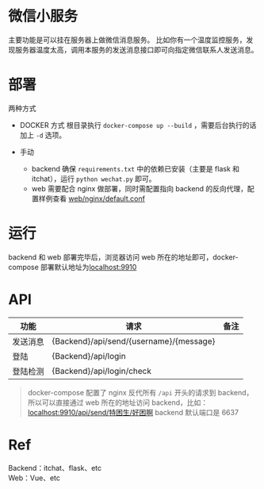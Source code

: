 # 微信小服务
主要功能是可以挂在服务器上做微信消息服务。
比如你有一个温度监控服务，发现服务器温度太高，调用本服务的发送消息接口即可向指定微信联系人发送消息。

# 部署
两种方式
- DOCKER 方式
  根目录执行 `docker-compose up --build` ，需要后台执行的话加上 `-d` 选项。

- 手动
	- backend
		确保 `requirements.txt` 中的依赖已安装（主要是 flask 和 itchat），运行 `python wechat.py` 即可。
	- web
		需要配合 nginx 做部署，同时需配置指向 backend 的反向代理，配置样例查看 [web/nginx/default.conf](web/nginx/default.conf)

# 运行
backend 和 web 部署完毕后，浏览器访问 web 所在的地址即可，docker-compose 部署默认地址为[localhost:9910](http://localhost:9910)

# API

| 功能     | 请求                                    | 备注 |
| -------- | --------------------------------------- | ---- |
| 发送消息 | {Backend}/api/send/{username}/{message} |      |
| 登陆     | {Backend}/api/login                     |      |
| 登陆检测 | {Backend}/api/login/check               |      |

> docker-compose 配置了 nginx 反代所有 `/api` 开头的请求到 backend， 所以可以直接通过 web 所在的地址访问 backend，比如：[localhost:9910/api/send/特困生/好困啊](http://localhost:9910/api/send/特困生/好困啊)
> backend 默认端口是 6637

# Ref
Backend：itchat、flask、etc  
Web：Vue、etc